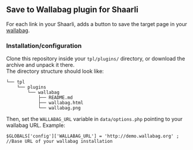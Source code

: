 ## Save to Wallabag plugin for Shaarli

For each link in your Shaarli, adds a button to save the target page in your [wallabag](https://www.wallabag.org/).

### Installation/configuration
Clone this repository inside your `tpl/plugins/` directory, or download the archive and unpack it there.  
The directory structure should look like:

```
└── tpl
    └── plugins
        └── wallabag
            ├── README.md
            ├── wallabag.html
            └── wallabag.png
```

Then, set the `WALLABAG_URL` variable in `data/options.php` pointing to your wallabag URL. Example:

```
$GLOBALS['config']['WALLABAG_URL'] = 'http://demo.wallabag.org' ; //Base URL of your wallabag installation
```